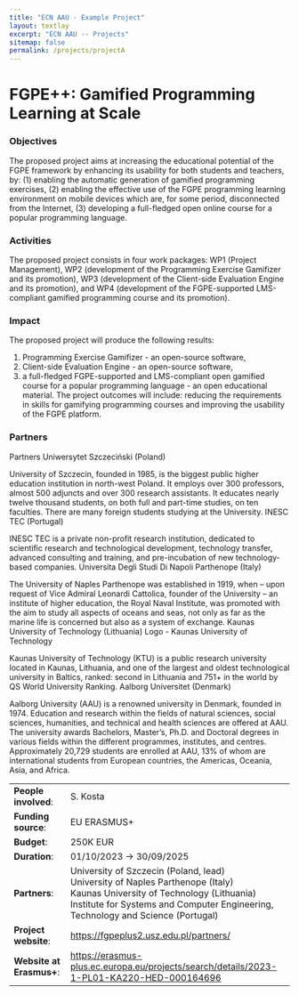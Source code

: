 ```yaml
---
title: "ECN AAU - Example Project"
layout: textlay
excerpt: "ECN AAU -- Projects"
sitemap: false
permalink: /projects/projectA
---
```


# FGPE++: Gamified Programming Learning at Scale

### Objectives

The proposed project aims at increasing the educational potential of the FGPE framework by enhancing its usability for
both students and teachers, by: (1) enabling the automatic generation of gamified programming exercises, (2) enabling
the effective use of the FGPE programming learning environment on mobile devices which are, for some period,
disconnected from the Internet, (3) developing a full-fledged open online course for a popular programming language.

### Activities

The proposed project consists in four work packages: WP1 (Project Management), WP2 (development of the Programming
Exercise Gamifizer and its promotion), WP3 (development of the Client-side Evaluation Engine and its promotion), and
WP4 (development of the FGPE-supported LMS-compliant gamified programming course and its promotion).

### Impact

The proposed project will produce the following results:

1) Programming Exercise Gamifizer - an open-source software,
2) Client-side Evaluation Engine - an open-source software,
3) a full-fledged FGPE-supported and LMS-compliant open
   gamified course for a popular programming language - an open educational material.
   The project outcomes will include: reducing the requirements in skills for gamifying programming courses and
   improving the usability of the FGPE platform.

### Partners

Partners
Uniwersytet Szczeciński (Poland)

University of Szczecin, founded in 1985, is the biggest public higher education institution in north-west Poland. It employs over 300 professors, almost 500 adjuncts and over 300 research assistants. It educates nearly twelve thousand students, on both full and part-time studies, on ten faculties. There are many foreign students studying at the University.
INESC TEC (Portugal)

INESC TEC is a private non-profit research institution, dedicated to scientific research and technological development, technology transfer, advanced consulting and training, and pre-incubation of new technology-based companies.
Universita Degli Studi Di Napoli Parthenope (Italy)

The University of Naples Parthenope was established in 1919, when – upon request of Vice Admiral Leonardi Cattolica, founder of the University – an institute of higher education, the Royal Naval Institute, was promoted with the aim to study all aspects of oceans and seas, not only as far as the marine life is concerned but also as a system of exchange.
Kaunas University of Technology (Lithuania)
Logo - Kaunas University of Technology

Kaunas University of Technology (KTU) is a public research university located in Kaunas, Lithuania, and one of the largest and oldest technological university in Baltics, ranked: second in Lithuania and 751+ in the world by QS World University Ranking.
Aalborg Universitet (Denmark)

Aalborg University (AAU) is a renowned university in Denmark, founded in 1974. Education and research within the fields of natural sciences, social sciences, humanities, and technical and health sciences are offered at AAU. The university awards Bachelors, Master’s, Ph.D. and Doctoral degrees in various fields within the different programmes, institutes, and centres. Approximately 20,729 students are enrolled at AAU, 13% of whom are international students from European countries, the Americas, Oceania, Asia, and Africa.


|                          |                                                                                                                                                                                                                            |
|--------------------------|----------------------------------------------------------------------------------------------------------------------------------------------------------------------------------------------------------------------------|
| **People involved**:     | S. Kosta                                                                                                                                                                                                                   |
| **Funding source**:      | EU ERASMUS+                                                                                                                                                                                                                |
| **Budget**:              | 250K EUR                                                                                                                                                                                                                   |
| **Duration**:            | 01/10/2023 → 30/09/2025                                                                                                                                                                                                    |
| **Partners**:            | University of Szczecin (Poland, lead)<br/> University of Naples Parthenope (Italy)<br/> Kaunas University of Technology (Lithuania)<br/> Institute for Systems and Computer Engineering, Technology and Science (Portugal) |
| **Project website**:     | https://fgpeplus2.usz.edu.pl/partners/                                                                                                                                                                                     |
| **Website at Erasmus+**: | https://erasmus-plus.ec.europa.eu/projects/search/details/2023-1-PL01-KA220-HED-000164696                                                                                                                                  |



